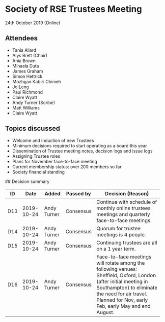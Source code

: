 # Society of RSE Trustees Meeting

24th October 2019 (Online)

## Attendees

   - Tania Allard
   - Alys Brett (Chair)
   - Ania Brown
   - Mihaela Duta
   - James Graham
   - Simon Hettrick
   - Mozhgan Kabiri Chimeh
   - Jo Leng
   - Paul Richmond
   - Claire Wyatt
   - Andy Turner (Scribe)
   - Matt Williams
   - Claire Wyatt


## Topics discussed

   - Welcome and induction of new Trustees
   - Minimum decisions required to start operating as a board this year
   - Dissemination of Trustee meeting notes, decision logs and issue logs
   - Assigning Trustee roles
   - Plans for November face-to-face meeting
   - Current membership status: over 200 members so far
   - Society financial standing

## Decision summary

| ID  | Date       | Added       | Passed by | Decision (Reason)                                                                                                                                                                                                          |
|-----|------------|-------------|-----------|----------------------------------------------------------------------------------------------------------------------------------------------------------------------------------------------------------------------------|
| D13 | 2019-10-24 | Andy Turner | Consensus | Continue with schedule of monthly online trustees meetings and quarterly face-to-face meetings.                                                                                                                            |
| D14 | 2019-10-24 | Andy Turner | Consensus | Quorum for trustee meetings is 4 people.                                                                                                                                                                                   |
| D15 | 2019-10-24 | Andy Turner | Consensus | Continuing trustees are all on a 1 year term.                                                                                                                                                                              |
| D16 | 2019-10-24 | Andy Turner | Consensus | Face-to-face meetings will rotate among the following venues: Sheffield, Oxford, London (after initial meeting in Southampton) to eliminate the need for air travel. Planned for Nov, early Feb, early May and end August. |

